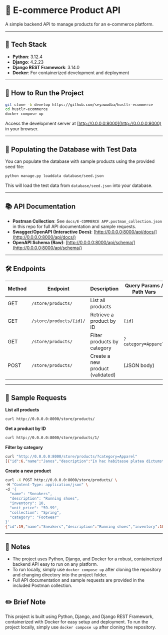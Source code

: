 # 🛒 E-commerce Product API

A simple backend API to manage products for an e-commerce platform.

---

## 🧱 Tech Stack

- **Python**: 3.12.4
- **Django**: 4.2.23
- **Django REST Framework**: 3.14.0
- **Docker**: For containerized development and deployment

---

## 🚀 How to Run the Project

```bash
git clone -b develop https://github.com/seyawudba/hustlr-ecommerce
cd hustlr-ecommerce
docker compose up
```

Access the development server at [http://0.0.0.0:8000](http://0.0.0.0:8000) in your browser.

---

## 🧪 Populating the Database with Test Data

You can populate the database with sample products using the provided seed file:

```bash
python manage.py loaddata database/seed.json
```

This will load the test data from `database/seed.json` into your database.

---

## 📚 API Documentation

- **Postman Collection**: See `docs/E-COMMERCE APP.postman_collection.json` in this repo for full API documentation and sample requests.
- **Swagger/OpenAPI (Interactive Docs)**: [http://0.0.0.0:8000/api/docs/](http://0.0.0.0:8000/api/docs/)
- **OpenAPI Schema (Raw)**: [http://0.0.0.0:8000/api/schema/](http://0.0.0.0:8000/api/schema/)

---

## 🛠️ Endpoints

| Method | Endpoint                | Description                        | Query Params / Path Vars |
|--------|-------------------------|------------------------------------|-------------------------|
| GET    | `/store/products/`      | List all products                  |                         |
| GET    | `/store/products/{id}/` | Retrieve a product by ID           | `{id}`                  |
| GET    | `/store/products/`      | Filter products by category        | `?category=Apparel`     |
| POST   | `/store/products/`      | Create a new product (validated)   | (JSON body)             |

---

## 🧪 Sample Requests

**List all products**
```bash
curl http://0.0.0.0:8000/store/products/
```

**Get a product by ID**
```bash
curl http://0.0.0.0:8000/store/products/1/
```

**Filter by category**
```bash
curl "http://0.0.0.0:8000/store/products/?category=Apparel"
[{"id":6,"name":"Janos","description":"In hac habitasse platea dictumst. Morbi vestibulum, velit id pretium iaculis, diam erat fermentum justo, nec condimentum neque sapien placerat ante. Nulla justo.","inventory":3035,"unit_price":"7259.42","collection":"Collection2","category":"Apparel"},{"id":7,"name":"Renell","description":"Duis consequat dui nec nisi volutpat eleifend. Donec ut dolor. Morbi vel lectus in quam fringilla rhoncus.\n\nMauris enim leo, rhoncus sed, vestibulum sit amet, cursus id, turpis. Integer aliquet, massa id lobortis convallis, tortor risus dapibus augue, vel accumsan tellus nisi eu orci. Mauris lacinia sapien quis libero.","inventory":7366,"unit_price":"9818.83","collection":"Collection2","category":"Apparel"},{"id":9,"name":"Selia","description":"Maecenas leo odio, condimentum id, luctus nec, molestie sed, justo. Pellentesque viverra pede ac diam. Cras pellentesque volutpat dui.","inventory":7534,"unit_price":"9289.10","collection":"Collection3","category":"Apparel"},{"id":11,"name":"test","description":"hustlr test","inventory":34,"unit_price":"16.34","collection":"Collection1","category":"Apparel"}]
```

**Create a new product**
```bash
curl -X POST http://0.0.0.0:8000/store/products/ \
-H "Content-Type: application/json" \
-d '{
  "name": "Sneakers",
  "description": "Running shoes",
  "inventory": 10,
  "unit_price": "59.99",
  "collection": "Spring",
  "category": "Footwear"
}'
{"id":19,"name":"Sneakers","description":"Running shoes","inventory":10,"unit_price":"59.99","collection":"Spring","category":"Footwear"}
```

---

## 📝 Notes

- The project uses Python, Django, and Docker for a robust, containerized backend API easy to run on any platform.
- To run locally, simply use `docker compose up` after cloning the repository and changing directory into the project folder.
- Full API documentation and sample requests are provided in the included Postman collection.

## ✏️ Brief Note

This project is built using Python, Django, and Django REST Framework, containerized with Docker for easy setup and deployment.
To run the project locally, simply use `docker compose up` after cloning the repository.
